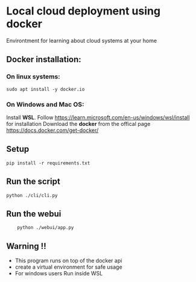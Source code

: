 # Local cloud deployment using docker

Environtment for learning about cloud systems at your home

## Docker installation:
        
### On linux systems:
    sudo apt install -y docker.io

### On Windows and Mac OS:
Install **WSL**. Follow https://learn.microsoft.com/en-us/windows/wsl/install for installation
Download the **docker** from the offical page https://docs.docker.com/get-docker/

## Setup

    pip install -r requirements.txt

## Run the script

    python ./cli/cli.py

## Run the webui

        python ./webui/app.py

## Warning !!
- This program runs on top of the docker api
- create a virtual environment for safe usage
- For windows users Run inside WSL

